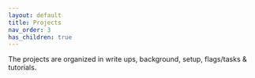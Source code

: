 ```yaml
---
layout: default
title: Projects
nav_order: 3
has_children: true
---
```


The projects are organized in write ups, background, setup, flags/tasks & tutorials.
